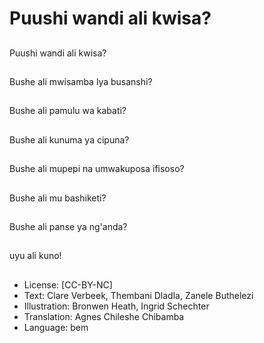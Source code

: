 # Puushi wandi ali kwisa?

##
Puushi wandi ali kwisa?

##
Bushe ali mwisamba lya busanshi?

##
Bushe ali pamulu wa kabati?

##
Bushe ali kunuma ya cipuna?

##
Bushe ali mupepi na umwakuposa ifisoso?

##
Bushe ali mu bashiketi?

##
Bushe ali panse ya ng'anda?

##
uyu ali kuno!

##
* License: [CC-BY-NC]
* Text: Clare Verbeek, Thembani Dladla, Zanele Buthelezi
* Illustration: Bronwen Heath, Ingrid Schechter
* Translation: Agnes Chileshe Chibamba
* Language: bem
